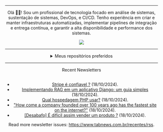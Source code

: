 <div align="center">
<hr>
<p>Olá 👋🏾! Sou um profissional de tecnologia focado em análise de sistemas, sustentação de sistemas, DevOps, e CI/CD. Tenho experiência em criar e manter infraestruturas automatizadas, implementar pipelines de integração e entrega contínua, e garantir a alta disponibilidade e performance dos sistemas.</p>
  <img src="https://media.giphy.com/media/yAGIvCiwPJn5C/giphy.gif">
<hr>
  <details>
  <summary>Meus repositórios preferidos</summary>
  <br />
  Alguns dos meus melhores repositórios:
  <br />
<br />
  <ul><li><a href=https://github.com/KubeNerd/aluratube target="_blank" rel="noopener noreferrer">KubeNerd/aluratube</a> (<b>0</b> ✨ and <b>0</b> 🍴): Aluratube - Desenvolvido durante a imersão React da Alura no final de 2022</li><li><a href=https://github.com/KubeNerd/nlw-ia target="_blank" rel="noopener noreferrer">KubeNerd/nlw-ia</a> (<b>0</b> ✨ and <b>0</b> 🍴): Projeto desenvolvido durante a NLW IA - Usando a API da OPENAI</li><li><a href=https://github.com/KubeNerd/nlw-journey-ia target="_blank" rel="noopener noreferrer">KubeNerd/nlw-journey-ia</a> (<b>0</b> ✨ and <b>0</b> 🍴): NLW IA - Agent de viagens usando python + langchain + GPT</li>
<li>More coming soon :).</li>
</ul>
  </details>
  <hr/>
    <summary>Recent Newsletters</summary>
  <br />
  <ul>
    <li><a href=https://www.tabnews.com.br/Gustavotz/stripe-e-confiavel target="_blank" rel="noopener noreferrer">Stripe é confiavel ?</a> (18/10/2024).</li><li><a href=https://www.tabnews.com.br/pedroven/implementando-rag-em-um-aplicativo-django-um-guia-simples target="_blank" rel="noopener noreferrer">Implementando RAG em um aplicativo Django: um guia simples</a> (18/10/2024).</li><li><a href=https://www.tabnews.com.br/rochaguilherme/qual-hospedagem-php-usar target="_blank" rel="noopener noreferrer">Qual hospedagem PHP usar?</a> (18/10/2024).</li><li><a href=https://www.tabnews.com.br/guaracy/how-come-a-company-founded-over-100-years-ago-has-the-fastest-site-on-the-internet target="_blank" rel="noopener noreferrer">"How come a company founded over 100 years ago has the fastest site on the internet?"</a> (18/10/2024).</li><li><a href=https://www.tabnews.com.br/diogosilvadev0/desabafo-e-dificil-assim-vender-um-produto target="_blank" rel="noopener noreferrer">[Desabafo] É difícil assim vender um produto ?</a> (18/10/2024).</li>
  </ul>
<p>Read more newsletter issues: <a href="https://www.tabnews.com.br/recentes/rss">https://www.tabnews.com.br/recentes/rss</a>.</p>
  </details>
